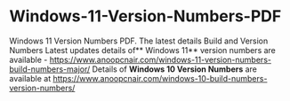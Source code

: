 # Windows-11-Version-Numbers-PDF
Windows 11 Version Numbers PDF. The latest details Build and Version Numbers
Latest updates details of** Windows 11** version numbers are available - https://www.anoopcnair.com/windows-11-version-numbers-build-numbers-major/
Details of **Windows 10 Version Numbers** are available at https://www.anoopcnair.com/windows-10-build-numbers-version-numbers/
